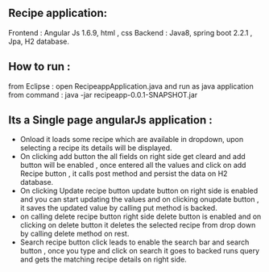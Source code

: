 Recipe application:
------------------
Frontend : Angular Js 1.6.9, html , css
Backend : Java8, spring boot 2.2.1 , Jpa, H2 database.

How to run :
-----------
from Eclipse : open RecipeappApplication.java and run as java application 
from command : java -jar recipeapp-0.0.1-SNAPSHOT.jar

Its a Single page angularJs application :
-----------------------------------------
* Onload it loads some recipe which are available in dropdown, upon selecting a recipe its details will be displayed.
* On clicking add button the all fields on right side get cleard and add button will be enabled , once entered all the values and click on add Recipe button , it calls post method and persist the data on H2 database.
* On clicking Update recipe button update button on right side is enabled and you can start updating the values and on clicking onupdate button , it saves the updated value by calling put method is backed.
* on calling delete recipe button right side delete button is enabled and on clicking on delete button it deletes the selected recipe from drop down by calling delete method on rest.
* Search recipe button click leads to enable the search bar and search button , once you type and click on search it goes to backed runs query and gets the matching recipe details on right side.




